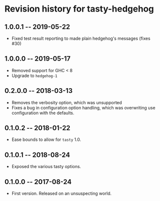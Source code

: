 # Revision history for tasty-hedgehog

## 1.0.0.1  -- 2019-05-22

* Fixed test result reporting to made plain hedgehog's messages (fixes #30)

## 1.0.0.0  -- 2019-05-17

* Removed support for GHC < 8
* Upgrade to `hedgehog-1`

## 0.2.0.0  -- 2018-03-13

* Removes the verbosity option, which was unsupported
* Fixes a bug in configuration option handling, which 
  was overwriting use configuration with the defaults.

## 0.1.0.2  -- 2018-01-22

* Ease bounds to allow for `tasty` 1.0.

## 0.1.0.1  -- 2018-08-24

* Exposed the various tasty options.

## 0.1.0.0  -- 2017-08-24

* First version. Released on an unsuspecting world.

